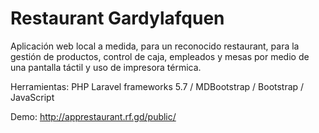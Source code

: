 # Restaurant Gardylafquen

Aplicación web local a medida, para un reconocido restaurant, para la gestión de productos, control de caja, empleados y mesas por medio de una pantalla táctil y uso de impresora térmica.

Herramientas: PHP Laravel frameworks 5.7 / MDBootstrap / Bootstrap / JavaScript 

Demo: http://apprestaurant.rf.gd/public/
